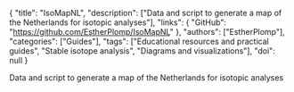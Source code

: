 {
  "title": "IsoMapNL",
  "description": ["Data and script to generate a map of the Netherlands for isotopic analyses"],
  "links": {
    "GitHub": "https://github.com/EstherPlomp/IsoMapNL"
  },
  "authors": ["EstherPlomp"],
  "categories": ["Guides"],
  "tags": ["Educational resources and practical guides", "Stable isotope analysis", "Diagrams and visualizations"],
  "doi": null
}

<!-- Generated by csv2md.R – do not edit by hand -->

Data and script to generate a map of the Netherlands for isotopic analyses